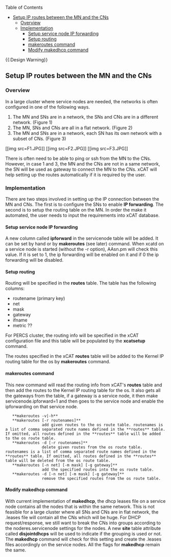 <!-- START doctoc generated TOC please keep comment here to allow auto update -->
<!-- DON'T EDIT THIS SECTION, INSTEAD RE-RUN doctoc TO UPDATE -->
Table of Contents

- [Setup IP routes between the MN and the CNs](#setup-ip-routes-between-the-mn-and-the-cns)
  - [Overview](#overview)
  - [Implementation](#implementation)
    - [Setup service node IP forwarding](#setup-service-node-ip-forwarding)
    - [Setup routing](#setup-routing)
    - [makeroutes command](#makeroutes-command)
    - [Modify makedhcp command](#modify-makedhcp-command)

<!-- END doctoc generated TOC please keep comment here to allow auto update -->

{{:Design Warning}} 


## Setup IP routes between the MN and the CNs

### Overview

In a large cluster where service nodes are needed, the networks is often configured in one of the following ways. 

  1. The MN and SNs are in a network, the SNs and CNs are in a different network. (Figure 1) 
  2. The MN, SNs and CNs are all in a flat network. (Figure 2) 
  3. The MN and SNs are in a network, each SN has its own network with a subset of CNs. (Figure 3) 

[[img src=F1.JPG]] [[img src=F2.JPG]] [[img src=F3.JPG]] 

There is often need to be able to ping or ssh from the MN to the CNs. However, in case 1 and 3, the MN and the CNs are not in a same network, the SN will be used as gateway to connect the MN to the CNs. xCAT will help setting up the routes automatically if it is required by the user. 

### Implementation

There are two steps involved in setting up the IP connection between the MN and CNs. The first is to configure the SNs to enable **IP forwarding**. The second is to setup the routing table on the MN. In order the make it automated, the user needs to input the requirements into xCAT database. 

#### Setup service node IP forwarding

A new column called **ipforward** in the servicenode table will be added. It can be set by hand or by **makeroutes** (see later) command. When xcatd on a service node is started (without the -r option), AAsn.pm will check this value. If it is set to 1, the ip forwarding will be enabled on it and if 0 the ip forwarding will be disabled. 

#### Setup routing

Routing will be specified in the **routes** table. The table has the following columns: 

  * routename (primary key) 
  * net 
  * mask 
  * gateway 
  * ifname 
  * metric&nbsp;?? 

For PERCS cluster, the routing info will be specified in the xCAT configuration file and this table will be populated by the **xcatsetup** command. 

The routes specified in the xCAT **routes** table will be added to the Kernel IP routing table for the os by **makeroutes** command. 

#### makeroutes command

This new command will read the routing info from xCAT's **routes** table and then add the routes to the Kernel IP routing table for the os. It also gets all the gateways from the table, if a gateway is a service node, it then make servicenode.ipforward=1 and then goes to the service node and enable the ipforwarding on that service node. 
    
       **makeroutes -v|-h**
       **makeroutes [-r routenames]**  
                    add given routes to the os route table. routenames is a list of comma separated route names defined in the **routes** table. If omitted, all routes defined in the **routes** table will be added to the os route table.
       **makeroutes -d [-r routenames]** 
                    delete given routes from the os route table. routenames is a list of comma separated route names defined in the **routes** table. If omitted, all routes defined in the **routes** table will be deleted from the os route table.
       **makeroutes [-n net] [-m mask] [-g gateway]**
                    add the specified routes into the os route table.
       **makeroutes -d [-n net] [-m mask] [-g gateway]**
                    remove the specified routes from the os route table.
    

#### Modify makedhcp command

With current implementation of **makedhcp**, the dhcp leases file on a service node contains all the nodes that is within the same network. This is not feasible for a large cluster where all SNs and CNs are in flat network, the .leases file will contain all the CNs which will be huge. For DHCP request/response, we still want to break the CNs into groups according to the noderes.servicenode settings for the nodes. A new **site** table attribute called **disjointdhcps** will be used to indicate if the grouping is used or not. The **makedhcp** command will check for this setting and create the .leases files accordingly on the service nodes. All the flags for **makedhcp** remain the same. 
